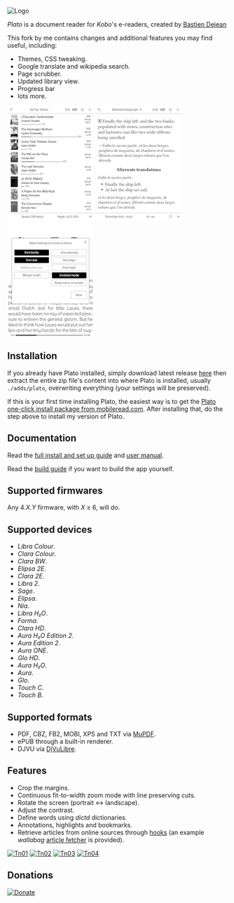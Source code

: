 ![Logo](artworks/plato-logo.svg)

*Plato* is a document reader for *Kobo*'s e-readers, created by [Bastien Dejean](https://github.com/baskerville)

This fork by me contains changes and additional features you may find useful, including:

- Themes, CSS tweaking.
- Google translate and wikipedia search.
- Page scrubber.
- Updated library view.
- Progress bar
- lots more.

[![Tn05](artworks/thumbnail05.png)](artworks/screenshot05.png) [![Tn06](artworks/thumbnail06.png)](artworks/screenshot06.png) [![Tn07](artworks/thumbnail07.png)](artworks/screenshot07.png)

## Installation

If you already have Plato installed, simply download latest release [here](https://github.com/thataboy/plato/releases) then extract the entire zip file's content into where Plato is installed, usually `./adds/plato`, overwriting everything (your settings will be preserved).

If this is your first time installing Plato, the easiest way is to get the
[Plato one-click install package from mobileread.com](https://www.mobileread.com/forums/showthread.php?t=314220). After installing that, do the step above to install my version of Plato.

## Documentation

Read the [full install and set up guide](doc/GUIDE.md) and [user manual](doc/MANUAL.md).

Read the [build guide](doc/BUILD.md) if you want to build the app yourself.

## Supported firmwares

Any 4.*X*.*Y* firmware, with *X* ≥ 6, will do.

## Supported devices

- *Libra Colour*.
- *Clara Colour*.
- *Clara BW*.
- *Elipsa 2E*.
- *Clara 2E*.
- *Libra 2*.
- *Sage*.
- *Elipsa*.
- *Nia*.
- *Libra H₂O*.
- *Forma*.
- *Clara HD*.
- *Aura H₂O Edition 2*.
- *Aura Edition 2*.
- *Aura ONE*.
- *Glo HD*.
- *Aura H₂O*.
- *Aura*.
- *Glo*.
- *Touch C*.
- *Touch B*.

## Supported formats

- PDF, CBZ, FB2, MOBI, XPS and TXT via [MuPDF](https://mupdf.com/index.html).
- ePUB through a built-in renderer.
- DJVU via [DjVuLibre](http://djvu.sourceforge.net/index.html).

## Features

- Crop the margins.
- Continuous fit-to-width zoom mode with line preserving cuts.
- Rotate the screen (portrait ↔ landscape).
- Adjust the contrast.
- Define words using *dictd* dictionaries.
- Annotations, highlights and bookmarks.
- Retrieve articles from online sources through [hooks](doc/HOOKS.md) (an example *wallabag* [article fetcher](doc/ARTICLE_FETCHER.md) is provided).

[![Tn01](artworks/thumbnail01.png)](artworks/screenshot01.png) [![Tn02](artworks/thumbnail02.png)](artworks/screenshot02.png) [![Tn03](artworks/thumbnail03.png)](artworks/screenshot03.png) [![Tn04](artworks/thumbnail04.png)](artworks/screenshot04.png)

## Donations

[![Donate](https://img.shields.io/badge/Donate-PayPal-green.svg)](https://www.paypal.com/cgi-bin/webscr?cmd=_s-xclick&hosted_button_id=KNAR2VKYRYUV6)
